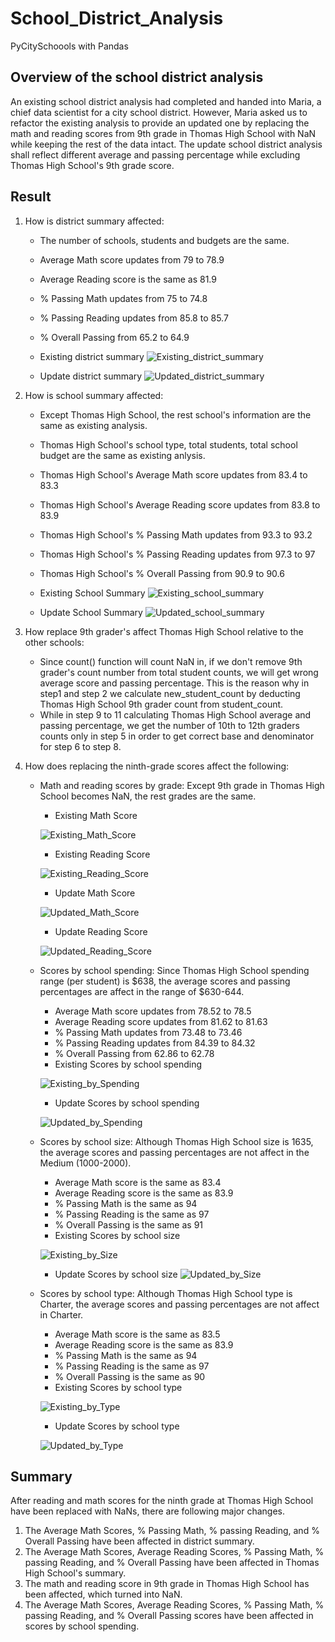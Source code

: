 # School_District_Analysis
PyCitySchoools with Pandas

## Overview of the school district analysis
An existing school district analysis had completed and handed into Maria, a chief data scientist for a city school district. However, Maria asked us to refactor the existing analysis to provide an updated one by replacing the math and reading scores from 9th grade in Thomas High School with NaN while keeping the rest of the data intact. The update school district analysis shall reflect different average and passing percentage while excluding Thomas High School's 9th grade score.

## Result
1. How is district summary affected: 
   * The number of schools, students and budgets are the same.
   * Average Math score updates from 79 to 78.9 
   * Average Reading score is the same as 81.9
   * % Passing Math updates from 75 to 74.8
   * % Passing Reading updates from 85.8 to 85.7
   * % Overall Passing from 65.2 to 64.9
   * Existing district summary
![Existing_district_summary](./Resources/existing_district.png)

   * Update district summary
![Updated_district_summary](./Resources/updated_district.png)

 
2. How is school summary affected: 
   * Except Thomas High School, the rest school's information are the same as existing analysis.
   * Thomas High School's school type, total students, total school budget are the same as existing anlysis.
   * Thomas High School's Average Math score updates from 83.4 to 83.3
   * Thomas High School's Average Reading score updates from 83.8 to 83.9
   * Thomas High School's % Passing Math updates from 93.3 to 93.2
   * Thomas High School's % Passing Reading updates from 97.3 to 97
   * Thomas High School's % Overall Passing from 90.9 to 90.6
   * Existing School Summary
![Existing_school_summary](./Resources/existing_thomsa_high_with_9th.png)

   * Update School Summary
![Updated_school_summary](./Resources/updated_thomsa_high_without_9th_count.png)


3. How replace 9th grader's affect Thomas High School relative to the other schools:
   * Since count() function will count NaN in, if we don't remove 9th grader's count number from total student counts, we will get wrong average score and passing percentage. This is the reason why in step1 and step 2 we calculate new_student_count by deducting Thomas High School 9th grader count from student_count.
   * While in step 9 to 11 calculating Thomas High School average and passing percentage, we get the number of 10th to 12th graders counts only in step 5 in order to get correct base and denominator for step 6 to step 8.

4. How does replacing the ninth-grade scores affect the following:
   * Math and reading scores by grade: Except 9th grade in Thomas High School becomes NaN, the rest grades are the same.
     - Existing Math Score

      ![Existing_Math_Score](./Resources/existing_by_grade_math.png) 

     - Existing Reading Score
 
      ![Existing_Reading_Score](./Resources/existing_by_grade_reading.png)
      
     - Update Math Score

      ![Updated_Math_Score](./Resources/updated_by_grade_math.png)
      
     - Update Reading Score
  
      ![Updated_Reading_Score](./Resources/updated_by_grade_reading.png)
 
   * Scores by school spending: Since Thomas High School spending range (per student) is $638, the average scores and passing percentages are affect in the range of $630-644.
     - Average Math score updates from 78.52 to 78.5
     - Average Reading score updates from 81.62 to 81.63
     - % Passing Math updates from 73.48 to 73.46
     - % Passing Reading updates from 84.39 to 84.32
     - % Overall Passing from 62.86 to 62.78
     - Existing Scores by school spending

      ![Existing_by_Spending](./Resources/existing_by_school_spending.png)

     - Update Scores by school spending
 
      ![Updated_by_Spending](./Resources/updated_by_school_spending.png)

   * Scores by school size: Although Thomas High School size is 1635, the average scores and passing percentages are not affect in the Medium (1000-2000).
     - Average Math score is the same as 83.4
     - Average Reading score is the same as 83.9
     - % Passing Math is the same as 94
     - % Passing Reading is the same as 97
     - % Overall Passing is the same as 91
     - Existing Scores by school size
     
      ![Existing_by_Size](./Resources/existing_by_school_size.png)

     - Update Scores by school size
      ![Updated_by_Size](./Resources/updated_by_school_size.png)

   * Scores by school type: Although Thomas High School type is Charter, the average scores and passing percentages are not affect in Charter.
     - Average Math score is the same as 83.5
     - Average Reading score is the same as 83.9
     - % Passing Math is the same as 94
     - % Passing Reading is the same as 97
     - % Overall Passing is the same as 90
     - Existing Scores by school type

      ![Existing_by_Type](./Resources/existing_by_school_type.png)

     - Update Scores by school type
 
      ![Updated_by_Type](./Resources/updated_by_school_type.png)

## Summary
After reading and math scores for the ninth grade at Thomas High School have been replaced with NaNs, there are following major changes.  
  1. The Average Math Scores, % Passing Math, % passing Reading, and % Overall Passing have been affected in district summary.
  2. The Average Math Scores, Average Reading Scores, % Passing Math, % passing Reading, and % Overall Passing have been affected in Thomas High School's summary.
  3. The math and reading score in 9th grade in Thomas High School has been affected, which turned into NaN.
  4. The Average Math Scores, Average Reading Scores, % Passing Math, % passing Reading, and % Overall Passing scores have been affected in scores by school spending.
